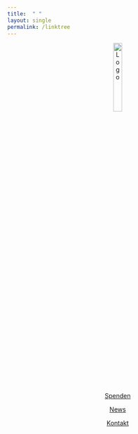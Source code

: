 ```yaml
---
title:  " "
layout: single
permalink: /linktree
---
```

<div align='center'>
  
<img src="https://github.com/fridaysforfuture-landau-pfalz/fridaysforfuture-landau-pfalz.github.io/blob/main/assets/images/logo_fff.png?raw=true" alt="Logo" style="float:center;" height="20%" width="20%"> <br>
  <p></p>
<a href="https://opencollective.com/klimastreik-landau" class="btn btn--success">Spenden</a>
  <p></p>
<a href="https://fridaysforfuture-landau.de/news" class="btn btn--success">News</a>
  <p></p>
<a href="https://fridaysforfuture-landau.de/kontakt" class="btn btn--success">Kontakt</a>  
  <p></p>
</div>

